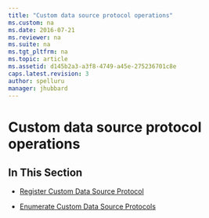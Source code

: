 ```yaml
---
title: "Custom data source protocol operations"
ms.custom: na
ms.date: 2016-07-21
ms.reviewer: na
ms.suite: na
ms.tgt_pltfrm: na
ms.topic: article
ms.assetid: d145b2a3-a3f8-4749-a45e-275236701c8e
caps.latest.revision: 3
author: spelluru
manager: jhubbard
---
```

# Custom data source protocol operations
## In This Section  
  
-   [Register Custom Data Source Protocol](../rest-conceptual/Register-Custom-Data-Source-Protocol.md)  
  
-   [Enumerate Custom Data Source Protocols](../rest-conceptual/Enumerate-Custom-Data-Source-Protocols.md)